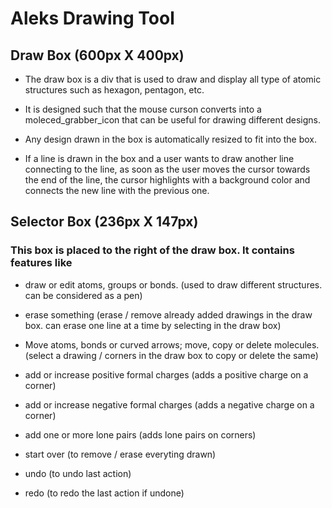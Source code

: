 
# Aleks Drawing Tool
## Draw Box (600px X 400px)
- The draw box is a  div that is used to draw and display all type of atomic structures such as hexagon, pentagon, etc.

- It is designed such that the mouse curson converts into a moleced_grabber_icon that can be useful for drawing different designs.

- Any design drawn in the box is automatically resized to fit into the box.

- If a line is drawn in the box and a user wants to draw another line connecting to the line, as soon as the user moves the cursor towards the end of the line, the cursor highlights with a background color and connects the new line with the previous one.

## Selector Box (236px X 147px)
### This box is placed to the right of the draw box. It contains features like 
- draw or edit atoms, groups or bonds. (used to draw different structures. can be considered as a pen)

- erase something (erase / remove already added drawings in the draw box. can erase one line at a time by selecting in the draw box)

- Move atoms, bonds or curved arrows; move, copy or delete molecules. (select a drawing  / corners in the draw box to copy or delete the same)

- add or increase positive formal charges (adds a positive charge on a corner)

- add or increase negative formal charges (adds a negative charge on a corner)

- add one or more lone pairs (adds lone pairs on corners)

- start over (to remove / erase everyting drawn)

- undo (to undo last action)

- redo (to redo the last action if undone)
